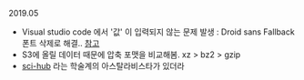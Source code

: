 2019.05
* Visual studio code 에서 '값' 이 입력되지 않는 문제 발생 : Droid sans Fallback 폰트 삭제로 해결.. [참고](http://blog.naver.com/PostView.nhn?blogId=doogle&logNo=220889604173&categoryNo=0&parentCategoryNo=0&viewDate=&currentPage=1&postListTopCurrentPage=1&from=postView)
* S3에 올릴 데이터 때문에 압축 포맷을 비교해봄. xz > bz2 > gzip
* [sci-hub](http://sci-hub.tw) 라는 학술계의 아스탈라비스타가 있더라
